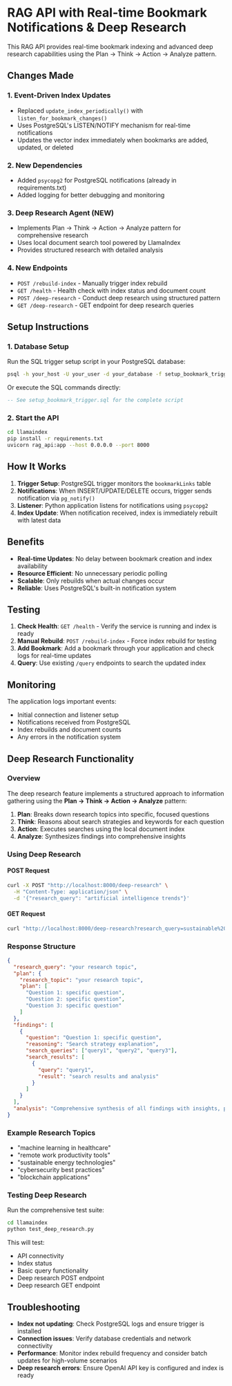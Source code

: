 # RAG API with Real-time Bookmark Notifications & Deep Research

This RAG API provides real-time bookmark indexing and advanced deep research capabilities using the Plan → Think → Action → Analyze pattern.

## Changes Made

### 1. Event-Driven Index Updates
- Replaced `update_index_periodically()` with `listen_for_bookmark_changes()`
- Uses PostgreSQL's LISTEN/NOTIFY mechanism for real-time notifications
- Updates the vector index immediately when bookmarks are added, updated, or deleted

### 2. New Dependencies
- Added `psycopg2` for PostgreSQL notifications (already in requirements.txt)
- Added logging for better debugging and monitoring

### 3. Deep Research Agent (NEW)
- Implements Plan → Think → Action → Analyze pattern for comprehensive research
- Uses local document search tool powered by LlamaIndex
- Provides structured research with detailed analysis

### 4. New Endpoints
- `POST /rebuild-index` - Manually trigger index rebuild
- `GET /health` - Health check with index status and document count
- `POST /deep-research` - Conduct deep research using structured pattern
- `GET /deep-research` - GET endpoint for deep research queries

## Setup Instructions

### 1. Database Setup
Run the SQL trigger setup script in your PostgreSQL database:

```bash
psql -h your_host -U your_user -d your_database -f setup_bookmark_trigger.sql
```

Or execute the SQL commands directly:
```sql
-- See setup_bookmark_trigger.sql for the complete script
```

### 2. Start the API
```bash
cd llamaindex
pip install -r requirements.txt
uvicorn rag_api:app --host 0.0.0.0 --port 8000
```

## How It Works

1. **Trigger Setup**: PostgreSQL trigger monitors the `bookmarkLinks` table
2. **Notifications**: When INSERT/UPDATE/DELETE occurs, trigger sends notification via `pg_notify()`
3. **Listener**: Python application listens for notifications using `psycopg2`
4. **Index Update**: When notification received, index is immediately rebuilt with latest data

## Benefits

- **Real-time Updates**: No delay between bookmark creation and index availability
- **Resource Efficient**: No unnecessary periodic polling
- **Scalable**: Only rebuilds when actual changes occur
- **Reliable**: Uses PostgreSQL's built-in notification system

## Testing

1. **Check Health**: `GET /health` - Verify the service is running and index is ready
2. **Manual Rebuild**: `POST /rebuild-index` - Force index rebuild for testing
3. **Add Bookmark**: Add a bookmark through your application and check logs for real-time updates
4. **Query**: Use existing `/query` endpoints to search the updated index

## Monitoring

The application logs important events:
- Initial connection and listener setup
- Notifications received from PostgreSQL
- Index rebuilds and document counts
- Any errors in the notification system

## Deep Research Functionality

### Overview
The deep research feature implements a structured approach to information gathering using the **Plan → Think → Action → Analyze** pattern:

1. **Plan**: Breaks down research topics into specific, focused questions
2. **Think**: Reasons about search strategies and keywords for each question  
3. **Action**: Executes searches using the local document index
4. **Analyze**: Synthesizes findings into comprehensive insights

### Using Deep Research

#### POST Request
```bash
curl -X POST "http://localhost:8000/deep-research" \
  -H "Content-Type: application/json" \
  -d '{"research_query": "artificial intelligence trends"}'
```

#### GET Request
```bash
curl "http://localhost:8000/deep-research?research_query=sustainable%20technology"
```

### Response Structure
```json
{
  "research_query": "your research topic",
  "plan": {
    "research_topic": "your research topic",
    "plan": [
      "Question 1: specific question",
      "Question 2: specific question", 
      "Question 3: specific question"
    ]
  },
  "findings": [
    {
      "question": "Question 1: specific question",
      "reasoning": "Search strategy explanation",
      "search_queries": ["query1", "query2", "query3"],
      "search_results": [
        {
          "query": "query1",
          "result": "search results and analysis"
        }
      ]
    }
  ],
  "analysis": "Comprehensive synthesis of all findings with insights, patterns, and recommendations"
}
```

### Example Research Topics
- "machine learning in healthcare"
- "remote work productivity tools"
- "sustainable energy technologies"
- "cybersecurity best practices"
- "blockchain applications"

### Testing Deep Research
Run the comprehensive test suite:
```bash
cd llamaindex
python test_deep_research.py
```

This will test:
- API connectivity
- Index status
- Basic query functionality
- Deep research POST endpoint
- Deep research GET endpoint

## Troubleshooting

- **Index not updating**: Check PostgreSQL logs and ensure trigger is installed
- **Connection issues**: Verify database credentials and network connectivity
- **Performance**: Monitor index rebuild frequency and consider batch updates for high-volume scenarios
- **Deep research errors**: Ensure OpenAI API key is configured and index is ready
